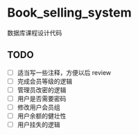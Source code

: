 # Book_selling_system
数据库课程设计代码

## TODO

- [ ] 适当写一些注释，方便以后 review
- [ ] 完成会员等级的逻辑
- [ ] 管理员改密的逻辑
- [ ] 用户是否需要密码
- [ ] 修改用户会员组
- [ ] 用户余额的健壮性
- [ ] 用户挂失的逻辑
